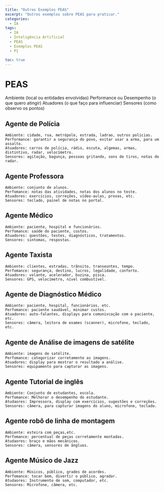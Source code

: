 ```yaml
---
title: "Outros Exemplos PEAS"
excerpt: "Outros exemplos sobre PEAS para praticar."
categories:
  - IA
tags:
  - IA
  - Inteligência Artificial
  - PEAS
  - Exemplos PEAS
  - P1

toc: true
---
```


# PEAS

Ambiente (local ou entidades envolvidas)
Performance ou Desempenho (o que quero atingir)
Atuadores (o que faço para influenciar)
Sensores (como observo os pontos)

## Agente de Polícia

    Ambiente: cidade, rua, metrópole, estrada, ladrao, outros policias.
    Performance: garantir a segurança do povo, evitar usar a arma, para um assalto.
    Atuadores: carros de polícia, rádio, escuta, algemas, armas, distintivo, radar, velocímetro.
    Sensores: agitação, bagunça, pessoas gritando, sons de tiros, notas do radar.

## Agente Professora

    Ambiente: conjunto de alunos.
    Perfomance: notas das atividades, notas dos alunos no teste.
    Atuadores: exercícios, correções, vídeo-aulas, provas, etc.
    Sensores: teclado, painel de notas no portal.

## Agente Médico

    Ambiente: paciente, hospital e funcionários.
    Perfomance: saúde do paciente, custos.
    Atuadores: questões, testes, diagnósticos, tratamentos.
    Sensores: sintomas, respostas.

## Agente Taxista

    Ambiente: clientes, estradas, trânsito, transeuntes, tempo.
    Perfomance: segurança, destino, lucros, legalidade, conforto.
    Atuadores: volante, acelerador, buzina, pisca.
    Sensores: GPS, velocímetro, nível combustível.

## Agente de Diagnóstico Médico

    Ambiente: paciente, hospital, funcionários, etc.
    Perfomance: paciente saudável, minimar custos.
    Atuadores: auto-falantes, displays para comunivcação com o paciente, etc.
    Sensores: câmera, leitora de exames (scanner), microfone, teclado, etc.

## Agente de Análise de imagens de satélite

    Ambiente: imagens de satélite.
    Perfomance: categorizar corretamente as imagens.
    Atuadores: display para mostrar o resultado a análise.
    Sensores: equipamento para capturar as imagens.

## Agente Tutorial de inglês

    Ambiente: Conjunto de estudantes, escola.
    Perfomance: Melhorar o desempenho do estudante.
    Atudaores: Impressora, display com exercícios, sugestões e correções.
    Sensores: câmera, para capturar imagens do aluno, microfone, teclado.

## Agente robô de linha de montagem

    Ambiente: esteira com peças,etc.
    Perfomance: percentual de peças corretamente montadas.
    Atudaores: braço e mãos mecânicos.
    Sensores: câmera, sensores de ângluos.

## Agente Músico de Jazz

    Ambiente: Músicos, público, grades de acordes.
    Perfomance: tocar bem, divertir o público, agradar.
    Atudaores: Instrumento de som, computador, etc.
    Sensores: Microfone, câmera, etc.
